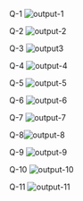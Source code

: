 Q-1
![output-1](src/main/kotlin/images/output-1.png?raw=true"output-1")



Q-2
![output-2](src/main/kotlin/images/output-2.png?raw=true"output-2")


Q-3
![output3](src/main/kotlin/images/output-3.png?raw=true"output-3")




Q-4
![output-4](src/main/kotlin/images/output=4.png?raw=true"output-4")





Q-5
![output-5](src/main/kotlin/images/output-5.png?raw=true"output-5")




Q-6
![output-6](src/main/kotlin/images/output-6.png?raw=true="output-6")




Q-7
![output-7](src/main/kotlin/images/output-7.png?raw=true="output-7")




Q-8![output-8](src/main/kotlin/images/output-7.png?raw=true"ouput-8")




Q-9
![output-9](src/main/kotlin/images/output-9.png?raw=true"output-9")





Q-10
![output-10](src/main/kotlin/images/output-10.png?raw=true"Output-10")





Q-11 
![output-11](src/main/kotlin/images/output-11.png?true"Output-11")
